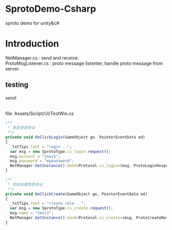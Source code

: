 # SprotoDemo-Csharp
sproto demo for unity&amp;c#

# Introduction
NetManager.cs : send and receive.<br>
ProtoMsgListener.cs : proto message listenter, handle proto message from server.<br>


## testing
###### send:
file: Assets/Script/UI/TestWin.cs
```javascript
/**
 * 发送登录协议
 **/
private void OnClickLogin(GameObject go, PointerEventData ed)
{
  _txtTips.text = "login ..";
  var msg = new SprotoType.cs_login.request();
  msg.account = "zouv1";
  msg.password = "mypassword";
  NetManager.GetInstance().Send<Protocol.cs_login>(msg, ProtoLoginResponseHandler);
}

/**
 * 发送创建角色协议
 **/
private void OnClickCreate(GameObject go, PointerEventData ed)
{
  _txtTips.text = "create role ..";
  var msg = new SprotoType.cs_create.request();
  msg.name = "test1";
  NetManager.GetInstance().Send<Protocol.cs_create>(msg, ProtoCreateResponseHandler);
}
```
